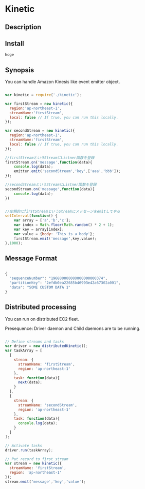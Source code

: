 # Kinetic

## Description

## Install

```bash
hoge

```

## Synopsis

You can handle Amazon Kinesis like event emitter object.

```javascript

var kinetic = require('./kinetic');

var firstStream = new kinetic({
  region:'ap-northeast-1',
  streamName:'firstStream',
  local: false // If true, you can run this locally.
});

var secondStream = new kinetic({
  region:'ap-northeast-1',
  streamName:'firstStream',
  local: false // If true, you can run this locally.
});

//firstStreamというStreamにListner関数を登録
firstStream.on('message',function(data){
    console.log(data);
    emitter.emit('secondStream','key',['aaa','bbb']);
});

//secondStreamというStreamにListner関数を登録
secondStream.on('message',function(data){
    console.log(data);
})


//定期的にfirstStreamというStreamにメッセージをemitしてやる
setInterval(function() {
    var array = ['a','b','c'];
    var index = Math.floor(Math.random() * 2 + 1);
    var key = array[index];
    var value = {body: 'This is a body'};
    firstStream.emit('message',key,value);
},1000);

```

## Message Format

```javascript

{
  "sequenceNumber": "196800000000000000000374",
  "partitionKey": "2efdb0ea22685b46993e42a67302a001",
  "data": "SOME CUSTOM DATA 1"
}

```

## Distributed processing

You can run on distributed EC2 fleet.

Presequence: Driver daemon and Child daemons are to be running.

```javascript

// Define streams and tasks
var driver = new distributedKinetic();
var taskArray = [
  {
    stream: {
      streamName: 'firstStream',
      region: 'ap-northeast-1'
    },
    task: function(data){
      next(data);
    }
  },
  {
    stream: {
      streamName: 'secondStream',
      region: 'ap-northeast-1'
    },
    task: function(data){
      console.log(data);
    }
  }
];

// Activate tasks
driver.run(taskArray);

// Put record to first stream
var stream = new kinetic({
  streamName: 'firstStream',
  region: 'ap-northeast-1'
});
stream.emit('message','key','value');

```
